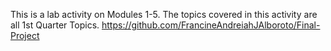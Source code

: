 This is a lab activity on Modules 1-5.
The topics covered in this activity are all 1st Quarter Topics.
https://github.com/FrancineAndreiahJAlboroto/Final-Project

